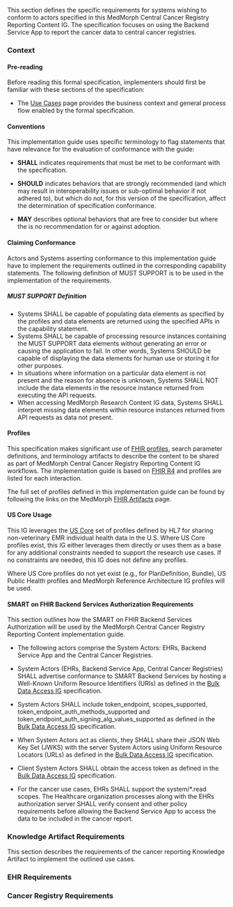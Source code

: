 This section defines the specific requirements for systems wishing to conform to actors specified in this MedMorph Central Cancer Registry Reporting Content IG.  The specification focuses on using the Backend Service App to report the cancer data to central cancer registries.

### Context

#### Pre-reading
Before reading this formal specification, implementers should first be familiar with these sections of the specification:

* The [Use Cases](usecases.html) page provides the business context and general process flow enabled by the formal specification.


#### Conventions
This implementation guide uses specific terminology to flag statements that have relevance for the evaluation of conformance with the guide:

* **SHALL** indicates requirements that must be met to be conformant with the specification.

* **SHOULD** indicates behaviors that are strongly recommended (and which may result in interoperability issues or sub-optimal behavior if not adhered to), but which do not, for this version of the specification, affect the determination of specification conformance.

* **MAY** describes optional behaviors that are free to consider but where the is no recommendation for or against adoption.


#### Claiming Conformance 

Actors and Systems asserting conformance to this implementation guide have to implement the requirements outlined in the corresponding capability statements. The following definition of MUST SUPPORT is to be used in the implementation of the requirements.

##### MUST SUPPORT Definition

* Systems SHALL be capable of populating data elements as specified by the profiles and data elements are returned using the specified APIs in the capability statement.
* Systems SHALL be capable of processing resource instances containing the MUST SUPPORT data elements without generating an error or causing the application to fail. In other words, Systems SHOULD be capable of displaying the data elements for human use or storing it for other purposes.
* In situations where information on a particular data element is not present and the reason for absence is unknown, Systems SHALL NOT include the data elements in the resource instance returned from executing the API requests.
* When accessing MedMorph Research Content IG data, Systems SHALL interpret missing data elements within resource instances returned from API requests as data not present.


#### Profiles
This specification makes significant use of [FHIR profiles]({{site.data.fhir.path}}profiling.html), search parameter definitions, and terminology artifacts to describe the content to be shared as part of MedMorph Central Cancer Registry Reporting Content IG workflows. The implementation guide is based on [FHIR R4]({{site.data.fhir.path}}) and profiles are listed for each interaction.

The full set of profiles defined in this implementation guide can be found by following the links on the MedMorph [FHIR Artifacts](artifacts.html) page.


#### US Core Usage

This IG leverages the [US Core](http://hl7.org/fhir/us/core) set of profiles defined by HL7 for sharing non-veterinary EMR individual health data in the U.S.  Where US Core profiles exist, this IG either leverages them directly or uses them as a base for any additional constraints needed to support the research use cases.  If no constraints are needed, this IG does not define any profiles.

Where US Core profiles do not yet exist (e.g., for PlanDefinition, Bundle), US Public Health profiles and MedMorph Reference Architecture IG profiles will be used. 


#### SMART on FHIR Backend Services Authorization Requirements

This section outlines how the SMART on FHIR Backend Services Authorization will be used by the MedMorph Central Cancer Registry Reporting Content  implementation guide. 

* The following actors comprise the System Actors: EHRs, Backend Service App and the Central Cancer Registries. 

* System Actors (EHRs, Backend Service App, Central Cancer Registries) SHALL advertise conformance to SMART Backend Services by hosting a Well-Known Uniform Resource Identifiers (URIs) as defined in the [Bulk Data Access IG](http://hl7.org/fhir/uv/bulkdata/export/index.html) specification.

* System Actors SHALL include token_endpoint, scopes_supported, token_endpoint_auth_methods_supported and token_endpoint_auth_signing_alg_values_supported as defined in the [Bulk Data Access IG](http://hl7.org/fhir/uv/bulkdata/export/index.html) specification.

* When System Actors act as clients, they SHALL share their JSON Web Key Set (JWKS) with the server System Actors using Uniform Resource Locators (URLs) as defined in the [Bulk Data Access IG](http://hl7.org/fhir/uv/bulkdata/export/index.html) specification.

* Client System Actors SHALL obtain the access token as defined in the [Bulk Data Access IG](http://hl7.org/fhir/uv/bulkdata/export/index.html) specification.

* For the cancer use cases, EHRs SHALL support the system/*.read scopes. The Healthcare organization processes along with the EHRs authorization server SHALL verify consent and other policy requirements before allowing the Backend Service App to access the data to be included in the cancer report. 
 

### Knowledge Artifact Requirements 

This section describes the requirements of the cancer reporting Knowledge Artifact to implement the outlined use cases.


 

### EHR Requirements 




### Cancer Registry Requirements 




